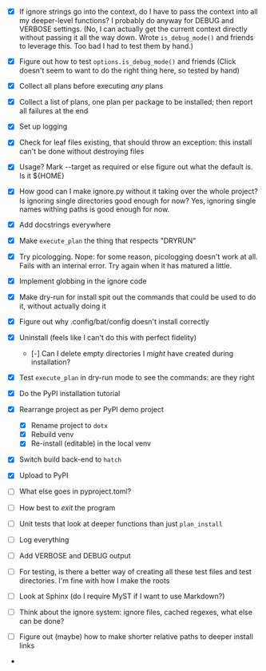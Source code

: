 - [x] If ignore strings go into the context, do I have to pass the context into all my deeper-level functions?  I probably do anyway for DEBUG and VERBOSE settings.  (No, I can actually get the current context directly without passing it all the way down.  Wrote `is_debug_mode()` and friends to leverage this.  Too bad I had to test them by hand.)
- [x] Figure out how to test `options.is_debug_mode()` and friends (Click doesn't seem to want to do the right thing here, so tested by hand)
- [x] Collect all plans before executing _any_ plans
- [x] Collect a list of plans, one plan per package to be installed; then report all failures at the end
- [x] Set up logging
- [x] Check for leaf files existing, that should throw an exception: this install can't be done without destroying files
- [x] Usage?  Mark --target as required or else figure out what the default is.  Is it ${HOME}
- [x] How good can I make ignore.py without it taking over the whole project?  Is ignoring single directories good enough for now?  Yes, ignoring single names withing paths is good enough for now.
- [x] Add docstrings everywhere
- [x] Make `execute_plan` the thing that respects "DRYRUN"
- [x] Try picologging.  Nope: for some reason, picologging doesn't work at all.  Fails with an internal error.  Try again when it has matured a little.
- [x] Implement globbing in the ignore code
- [x] Make dry-run for install spit out the commands that could be used to do it, without actually doing it
- [x] Figure out why .config/bat/config doesn't install correctly
- [x] Uninstall (feels like I can't do this with perfect fidelity)
  - [-] Can I delete empty directories I _might_ have created during installation?
- [x] Test `execute_plan` in dry-run mode to see the commands: are they right
- [x] Do the PyPI installation tutorial
- [x] Rearrange project as per PyPI demo project
  - [x] Rename project to `dotx`
  - [x] Rebuild venv
  - [x] Re-install (editable) in the local venv
- [x] Switch build back-end to `hatch`
- [x] Upload to PyPI

- [ ] What else goes in pyproject.toml?
- [ ] How best to _exit_ the program
- [ ] Unit tests that look at deeper functions than just `plan_install`
- [ ] Log everything
- [ ] Add VERBOSE and DEBUG output

- [ ] For testing, is there a better way of creating all these test files and test directories.  I'm fine with how I make the roots
- [ ] Look at Sphinx (do I require MyST if I want to use Markdown?)
- [ ] Think about the ignore system: ignore files, cached regexes, what else can be done?
- [ ] Figure out (maybe) how to make shorter relative paths to deeper install links
- 
